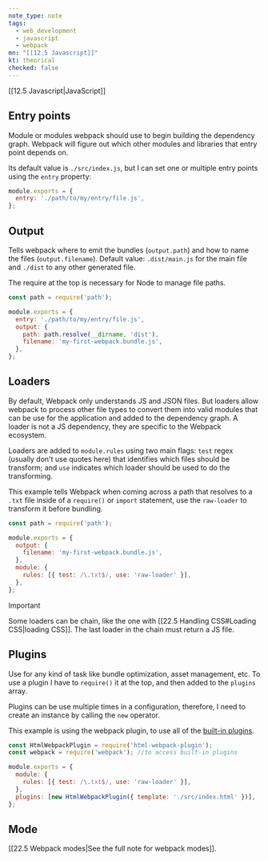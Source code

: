 ```yaml
---
note_type: note
tags:
  - web_development
  - javascript
  - webpack
mn: "[[12.5 Javascript]]"
kt: theorical
checked: false
---
```

[[12.5 Javascript|JavaScript]]

## Entry points 
Module or modules webpack should use to begin building the dependency graph. Webpack will figure out which other modules and libraries that entry point depends on.

Its default value is `./src/index.js`, but I can set one or multiple entry points using the `entry` property:

```js
module.exports = {
  entry: './path/to/my/entry/file.js',
};
```

## Output
Tells webpack where to emit the bundles (`output.path`) and how to name the files (`output.filename`). Default value: `.dist/main.js` for the main file and `./dist` to any other generated file.

The require at the top is necessary for Node to manage file paths. 

```js
const path = require('path');

module.exports = {
  entry: './path/to/my/entry/file.js',
  output: {
    path: path.resolve(__dirname, 'dist'),
    filename: 'my-first-webpack.bundle.js',
  },
};
```

## Loaders
By default, Webpack only understands JS and JSON files. But loaders allow webpack to process other file types to convert them into valid modules that can be use for the application and added to the dependency graph.  A loader is not a JS dependency, they are specific to the Webpack ecosystem. 

Loaders are added to `module.rules` using two main flags: `test` regex (usually don't use quotes here) that identifies which files should be transform; and `use` indicates which loader should be used to do the transforming. 

This example tells Webpack when coming across a path that resolves to a `.txt` file inside of a `require()` or `import` statement, use the `raw-loader` to transform it before bundling.  

```js
const path = require('path');

module.exports = {
  output: {
    filename: 'my-first-webpack.bundle.js',
  },
  module: {
    rules: [{ test: /\.txt$/, use: 'raw-loader' }],
  },
};
```

>[!important]
>Some loaders can be chain, like the one with [[22.5 Handling CSS#Loading CSS|loading CSS]]. The last loader in the chain must return a JS file. 
## Plugins
Use for any kind of task like bundle optimization, asset management, etc. To use a plugin I have to `require()` it at the top, and then added to the `plugins` array. 

Plugins can be use multiple times in a configuration, therefore, I need to create an instance by calling the `new` operator.

This example is using the webpack plugin, to use all of the [built-in plugins](https://webpack.js.org/plugins/). 

```js
const HtmlWebpackPlugin = require('html-webpack-plugin');
const webpack = require('webpack'); //to access built-in plugins

module.exports = {
  module: {
    rules: [{ test: /\.txt$/, use: 'raw-loader' }],
  },
  plugins: [new HtmlWebpackPlugin({ template: './src/index.html' })],
};
```

## Mode
[[22.5 Webpack modes|See the full note for webpack modes]].

